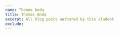 ```yaml
---
name: Thomas Anda
title: Thomas Anda
excerpt: All blog posts authored by this student
exclude:
---
```

